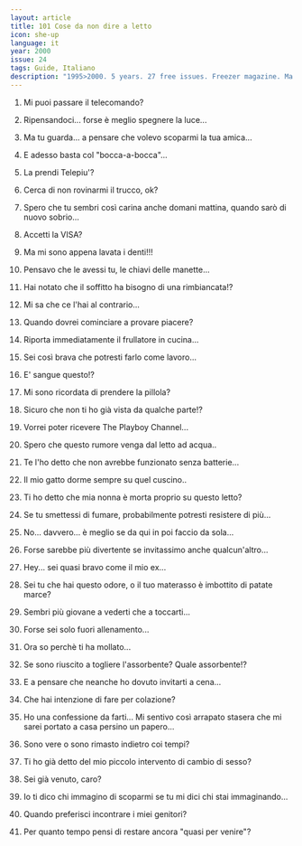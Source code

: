 ```yaml
---
layout: article
title: 101 Cose da non dire a letto
icon: she-up
language: it
year: 2000
issue: 24
tags: Guide, Italiano
description: "1995>2000. 5 years. 27 free issues. Freezer magazine. Ma tu guarda... a pensare che volevo scoparmi la tua amica..."
---
```



1. Mi puoi passare il telecomando?

5. Ripensandoci... forse è meglio spegnere la luce...

7. Ma tu guarda... a pensare che volevo scoparmi la tua amica...

13. E adesso basta col "bocca-a-bocca"...

18. La prendi Telepiu'?

20. Cerca di non rovinarmi il trucco, ok?

23. Spero che tu sembri così carina anche domani mattina, quando sarò di nuovo sobrio...

24. Accetti la VISA?

26. Ma mi sono appena lavata i denti!!!

28. Pensavo che le avessi tu, le chiavi delle manette...

33. Hai notato che il soffitto ha bisogno di una rimbiancata!?

34. Mi sa che ce l'hai al contrario...

35. Quando dovrei cominciare a provare piacere?

36. Riporta immediatamente il frullatore in cucina...

37. Sei così brava che potresti farlo come lavoro...

38. E' sangue questo!?

39. Mi sono ricordata di prendere la pillola?

40. Sicuro che non ti ho già vista da qualche parte!?

41. Vorrei poter ricevere The Playboy Channel...

42. Spero che questo rumore venga dal letto ad acqua..

43. Te l'ho detto che non avrebbe funzionato senza batterie...

44. Il mio gatto dorme sempre su quel cuscino..

45. Ti ho detto che mia nonna è morta proprio su questo letto?

46. Se tu smettessi di fumare, probabilmente potresti resistere di più...

47. No... davvero... è meglio se da qui in poi faccio da sola...

49. Forse sarebbe più divertente se invitassimo anche qualcun'altro...

50. Hey... sei quasi bravo come il mio ex...

52. Sei tu che hai questo odore, o il tuo materasso è imbottito di patate marce?

53. Sembri più giovane a vederti che a toccarti...

54. Forse sei solo fuori allenamento...

57. Ora so perchè ti ha mollato...

60. Se sono riuscito a togliere l'assorbente? Quale assorbente!?

62. E a pensare che neanche ho dovuto invitarti a cena...

63. Che hai intenzione di fare per colazione?

64. Ho una confessione da farti... Mi sentivo così arrapato stasera
che mi sarei portato a casa persino un papero...

69. Sono vere o sono rimasto indietro coi tempi?

76. Ti ho già detto del mio piccolo intervento di cambio di sesso?

82. Sei già venuto, caro?

99. Io ti dico chi immagino di scoparmi se tu mi dici chi stai immaginando...

100. Quando preferisci incontrare i miei genitori?

101. Per quanto tempo pensi di restare ancora "quasi per venire"?
